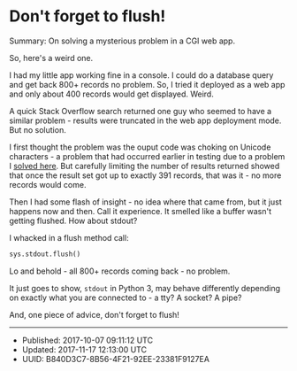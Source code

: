 # Don't forget to flush!

Summary: On solving a mysterious problem in a CGI web app.

So, here's a weird one. 

I had my little app working fine in a console. I could do a database
query and get back 800+ records no problem. So, I tried it deployed as
a web app and only about 400 records would get displayed. Weird.

A quick Stack Overflow search returned one guy who seemed to have a
similar problem - results were truncated in the web app deployment
mode. But no solution. 

I first thought the problem was the ouput code was choking on Unicode
characters - a problem that had occurred earlier in testing due to a
problem I [solved here](./stdout-utf-8-nastiness.html). But carefully
limiting the number of results returned showed that once the result
set got up to exactly 391 records, that was it - no more records would
come.

Then I had some flash of insight - no idea where that came from, but
it just happens now and then. Call it experience. It smelled like a
buffer wasn't getting flushed. How about stdout?

I whacked in a flush method call:

``` python
sys.stdout.flush()
```

Lo and behold - all 800+ records coming back - no problem.

It just goes to show, `stdout` in Python 3, may behave differently
depending on exactly what you are connected to - a tty? A socket? A
pipe?

And, one piece of advice, don't forget to flush!

---

* Published: 2017-10-07 09:11:12 UTC
* Updated: 2017-11-17 12:13:00 UTC
* UUID: B840D3C7-8B56-4F21-92EE-23381F9127EA



